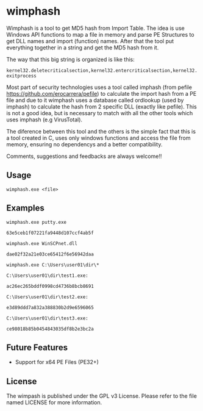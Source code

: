 # wimphash

Wimphash is a tool to get MD5 hash from Import Table. The idea is use Windows API functions to map a file in memory and parse PE Structures to get DLL names and import (function) names. After that the tool put everything together in a string and get the MD5 hash from it.

The way that this big string is organized is like this:

```kernel32.deletecriticalsection,kernel32.entercriticalsection,kernel32.exitprocess```

Most part of security technologies uses a tool called imphash (from pefile https://github.com/erocarrera/pefile) to calculate the import hash from a PE file and due to it wimphash uses a database called ordlookup (used by imphash) to calculate the hash from 2 specific DLL (exactly like pefile). This is not a good idea, but is necessary to match with all the other tools which uses imphash (e.g VirusTotal).

The diference between this tool and the others is the simple fact that this is a tool created in C, uses only windows functions and access the file from memory, ensuring no dependencys and a better compatibility.

Comments, suggestions and feedbacks are always welcome!!

## **Usage**

```wimphash.exe <file>```

## **Examples**

```
wimphash.exe putty.exe

63e5ceb1f07221fa9448d107ccf4ab5f

wimphash.exe WinSCPnet.dll

dae02f32a21e03ce65412f6e56942daa

```
    
```    
wimphash.exe C:\Users\user01\dir\*

C:\Users\user01\dir\test1.exe:

ac26ec265bddf0998cd4736b8bcb8691

C:\Users\user01\dir\test2.exe:

e3d89ddd7a832a388830b2d9e6596065

C:\Users\user01\dir\test3.exe:

ce98018b85b0454843035df8b2e3bc2a

```

## **Future Features**

- Support for x64 PE Files (PE32+)

## **License**

The wimpash is published under the GPL v3 License. Please refer to the file named LICENSE for more information.

